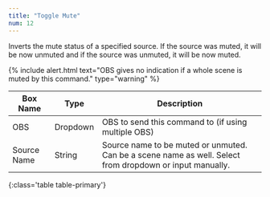 ```yaml
---
title: "Toggle Mute"
num: 12
---
```


Inverts the mute status of a specified source. If the source was muted, it will be now unmuted and if the source was unmuted, it will be now muted.

{% include alert.html text="OBS gives no indication if a whole scene is muted by this command." type="warning" %} 

| Box Name | Type | Description | 
|-------|--------|--------
|OBS|Dropdown|OBS to send this command to (if using multiple OBS)|
| Source Name | String | Source name to be muted or unmuted. Can be a scene name as well. Select from dropdown or input manually. |
{:class='table table-primary'}









